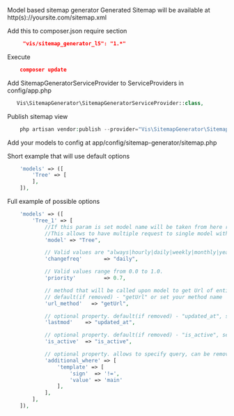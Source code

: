 Model based sitemap generator
Generated Sitemap will be available at http(s)://yoursite.com/sitemap.xml

Add this to composer.json require section
```json
     "vis/sitemap_generator_l5": "1.*"
```

Execute
```json
    composer update
```

Add SitemapGeneratorServiceProvider to ServiceProviders in config/app.php
```php
   Vis\SitemapGenerator\SitemapGeneratorServiceProvider::class,
```

Publish sitemap view
```php
    php artisan vendor:publish --provider="Vis\SitemapGenerator\SitemapGeneratorServiceProvider" --force
```

Add your models to config at app/config/sitemap-generator/sitemap.php

Short example that will use default options
```php
    'models' => ([
        'Tree' => [
        ],
    ]),
```

Full example of possible options
```php
    'models' => ([
        'Tree_1' => [
            //If this param is set model name will be taken from here rather then from array key
            //This allows to have multiple request to single model without overriding results
            'model' => "Tree",

            // Valid values are "always|hourly|daily|weekly|monthly|yearly|never"
            'changefreq'       => "daily",

            // Valid values range from 0.0 to 1.0.
            'priority'         => 0.7,

            // method that will be called upon model to get Url of entity
            // default(if removed) - "getUrl" or set your method name
            'url_method'   => "getUrl",

            // optional property. default(if removed) - "updated_at", set false to disable or set your field name
            'lastmod'    => "updated_at",

            // optional property. default(if removed) - "is_active", set false to disable or set your field name
            'is_active'  => "is_active",

            // optional property. allows to specify query, can be removed if not required
            'additional_where' => [
                'template' => [
                    'sign'  => '!=',
                    'value' => 'main'
                ],
            ],
        ],
    ]),
```